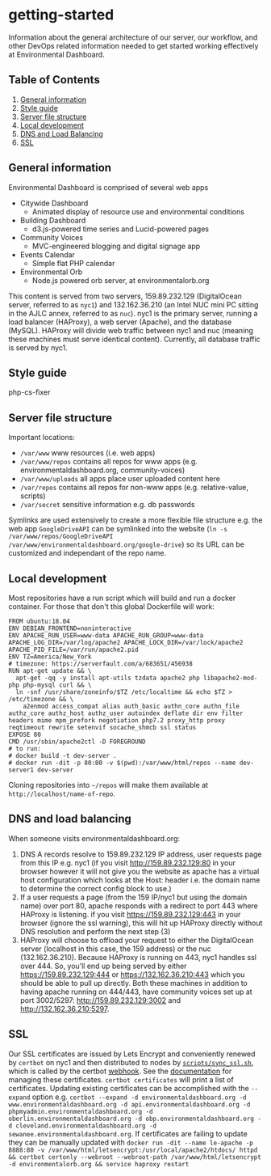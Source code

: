 # getting-started
Information about the general architecture of our server, our workflow, and other DevOps related information needed to get started working effectively at Environmental Dashboard.

## Table of Contents
1. [General information](#general-information)
2. [Style guide](#style-guide)
3. [Server file structure](#server-file-structure)
4. [Local development](#local-development)
5. [DNS and Load Balancing](#dns-and-load-balancing)
6. [SSL](#ssl)

## General information
Environmental Dashboard is comprised of several web apps
- Citywide Dashboard
	- Animated display of resource use and environmental conditions
- Building Dashboard
	- d3.js-powered time series and Lucid-powered pages
- Community Voices
	- MVC-engineered blogging and digital signage app
- Events Calendar
	- Simple flat PHP calendar
- Environmental Orb
	- Node.js powered orb server, at environmentalorb.org

This content is served from two servers, 159.89.232.129 (DigitalOcean server, referred to as `nyc1`) and 132.162.36.210 (an Intel NUC mini PC sitting in the AJLC annex, referred to as `nuc`). nyc1 is the primary server, running a load balancer (HAProxy), a web server (Apache), and the database (MySQL). HAProxy will divide web traffic between nyc1 and nuc (meaning these machines must serve identical content). Currently, all database traffic is served by nyc1.

## Style guide
php-cs-fixer

## Server file structure
Important locations:

- `/var/www` www resources (i.e. web apps)
- `/var/www/repos` contains all repos for www apps (e.g. environmentaldashboard.org, community-voices)
- `/var/www/uploads` all apps place user uploaded content here
- `/var/repos` contains all repos for non-www apps (e.g. relative-value, scripts)
- `/var/secret` sensitive information e.g. db passwords

Symlinks are used extensively to create a more flexible file structure e.g. the web app `GoogleDriveAPI` can be symlinked into the website (`ln -s /var/www/repos/GoogleDriveAPI /var/www/environmentaldashboard.org/google-drive`) so its URL can be customized and independant of the repo name.


## Local development
Most repositories have a run script which will build and run a docker container. For those that don't this global Dockerfile will work:
```
FROM ubuntu:18.04
ENV DEBIAN_FRONTEND=noninteractive
ENV APACHE_RUN_USER=www-data APACHE_RUN_GROUP=www-data APACHE_LOG_DIR=/var/log/apache2 APACHE_LOCK_DIR=/var/lock/apache2 APACHE_PID_FILE=/var/run/apache2.pid
ENV TZ=America/New_York
# timezone: https://serverfault.com/a/683651/456938
RUN apt-get update && \
  apt-get -qq -y install apt-utils tzdata apache2 php libapache2-mod-php php-mysql curl && \
  ln -snf /usr/share/zoneinfo/$TZ /etc/localtime && echo $TZ > /etc/timezone && \
	a2enmod access_compat alias auth_basic authn_core authn_file authz_core authz_host authz_user autoindex deflate dir env filter headers mime mpm_prefork negotiation php7.2 proxy_http proxy reqtimeout rewrite setenvif socache_shmcb ssl status
EXPOSE 80
CMD /usr/sbin/apache2ctl -D FOREGROUND
# to run:
# docker build -t dev-server .
# docker run -dit -p 80:80 -v $(pwd):/var/www/html/repos --name dev-server1 dev-server
```
Cloning repositories into `~/repos` will make them available at `http://localhost/name-of-repo`.


## DNS and load balancing
When someone visits environmentaldashboard.org:
1. DNS A records resolve to 159.89.232.129 IP address, user requests page from this IP e.g. nyc1 (if you visit http://159.89.232.129:80 in your browser however it will not give you the website as apache has a virtual host configuration which looks at the Host: header i.e. the domain name to determine the correct config block to use.)
2. If a user requests a page (from the 159 IP/nyc1 but using the domain name) over port 80, apache responds with a redirect to port 443 where HAProxy is listening. if you visit https://159.89.232.129:443 in your browser (ignore the ssl warning), this will hit up HAProxy directly without DNS resolution and perform the next step (3)
3. HAProxy will choose to offload your request to either the DigitalOcean server (localhost in this case, the 159 address) or the nuc (132.162.36.210). Because HAProxy is running on 443, nyc1 handles ssl over 444. So, you’ll end up being served by either https://159.89.232.129:444 or https://132.162.36.210:443 which you should be able to pull up directly. Both these machines in addition to having apache running on 444/443, have community voices set up at port 3002/5297: http://159.89.232.129:3002 and http://132.162.36.210:5297.

## SSL
Our SSL certificates are issued by Lets Encrypt and conveniently renewed by `certbot` on nyc1 and then distributed to nodes by [`scripts/sync_ssl.sh`](https://github.com/EnvironmentalDashboard/scripts), which is called by the certbot [webhook](https://github.com/EnvironmentalDashboard/et-cetera/blob/master/letsencrypt/cli.ini). See the [documentation](https://certbot.eff.org/docs/using.html#re-creating-and-updating-existing-certificates) for managing these certificates. `certbot certificates` will print a list of certificates. Updating existing certificates can be accomplished with the `--expand` option e.g. `certbot --expand -d environmentaldashboard.org -d www.environmentaldashboard.org -d api.environmentaldashboard.org -d phpmyadmin.environmentaldashboard.org -d oberlin.environmentaldashboard.org -d obp.environmentaldashboard.org -d cleveland.environmentaldashboard.org -d sewanee.environmentaldashboard.org`. If certificates are failing to update they can be manually updated with `docker run -dit --name le-apache -p 8888:80 -v /var/www/html/letsencrypt:/usr/local/apache2/htdocs/ httpd && certbot certonly --webroot --webroot-path /var/www/html/letsencrypt -d environmentalorb.org && service haproxy restart`